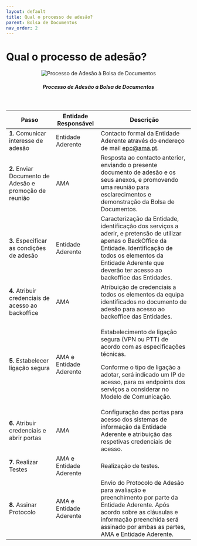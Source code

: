 ```yaml
---
layout: default
title: Qual o processo de adesão?
parent: Bolsa de Documentos
nav_order: 2
---
```


# Qual o processo de adesão?

<div align="center">
  <img src="../../assets/images/BolsaDocumentos-ProcessodeAdes%C3%A3i.png" alt="Processo de Adesão à Bolsa de Documentos">
  <h5>Processo de Adesão à Bolsa de Documentos</h5>
</div>
<br>

| Passo                                                    | Entidade Responsável     | Descrição                                                                                                                                                                                                                                        |
| -------------------------------------------------------- | ------------------------ | ------------------------------------------------------------------------------------------------------------------------------------------------------------------------------------------------------------------------------------------------ |
| **1.** Comunicar interesse de adesão                     | Entidade Aderente        | Contacto formal da Entidade Aderente através do endereço de mail epc@ama.pt.                                                                                                                                                                     |
| **2.** Enviar Documento de Adesão e promoção de reunião  | AMA                      | Resposta ao contacto anterior, enviando o presente documento de adesão e os seus anexos, e promovendo uma reunião para esclarecimentos e demonstração da Bolsa de Documentos.                                                                    |
| **3.** Especificar as condições de adesão                | Entidade Aderente        | Caracterização da Entidade, identificação dos serviços a aderir, e pretensão de utilizar apenas o BackOffice da Entidade. Identificação de todos os elementos da Entidade Aderente que deverão ter acesso ao backoffice das Entidades.           |
| **4.** Atribuir credenciais de acesso ao backoffice      | AMA                      | Atribuição de credenciais a todos os elementos da equipa identificados no documento de adesão para acesso ao backoffice das Entidades.                                                                                                           |
| **5.** Estabelecer ligação segura                        | AMA e Entidade Aderente  | <p>Estabelecimento de ligação segura (VPN ou PTT) de acordo com as especificações técnicas.</p><p>Conforme o tipo de ligação a adotar, será indicado um IP de acesso, para os endpoints dos serviços a considerar no Modelo de Comunicação. </p> |
| **6.** Atribuir credenciais e abrir portas               | AMA                      | Configuração das portas para acesso dos sistemas de informação da Entidade Aderente e atribuição das respetivas credenciais de acesso.                                                                                                           |
| **7.** Realizar Testes                                   | AMA e Entidade Aderente  | Realização de testes.                                                                                                                                                                                                                            |
| **8.** Assinar Protocolo                                 | AMA e Entidade Aderente  | Envio do Protocolo de Adesão para avaliação e preenchimento por parte da Entidade Aderente. Após acordo sobre as cláusulas e informação preenchida será assinado por ambas as partes, AMA e Entidade Aderente.                                   |
